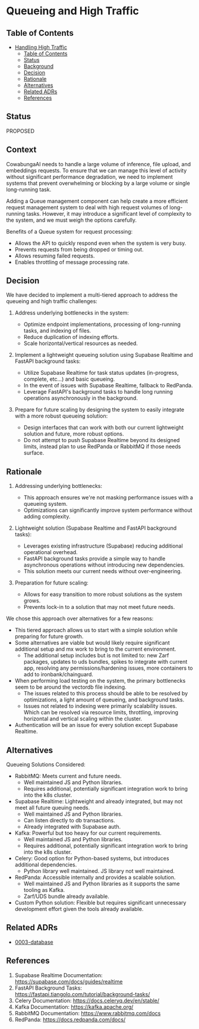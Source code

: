 # Queueing and High Traffic

## Table of Contents

- [Handling High Traffic](#Queueing-and-High-Traffic)
  - [Table of Contents](#table-of-contents)
  - [Status](#status)
  - [Background](#background)
  - [Decision](#decision)
  - [Rationale](#rationale)
  - [Alternatives](#alternatives)
  - [Related ADRs](#related-adrs)
  - [References](#references)

## Status

PROPOSED

## Context

CowabungaAI needs to handle a large volume of inference, file upload, and embeddings requests. To ensure that we can manage this level of activity without significant performance degradation, we need to implement systems that prevent overwhelming or blocking by a large volume or single long-running task.

Adding a Queue management component can help create a more efficient request management system to deal with high request volumes of long-running tasks. However, it may introduce a significant level of complexity to the system, and we must weigh the options carefully.

Benefits of a Queue system for request processing:
- Allows the API to quickly respond even when the system is very busy.
- Prevents requests from being dropped or timing out.
- Allows resuming failed requests.
- Enables throttling of message processing rate.

## Decision

We have decided to implement a multi-tiered approach to address the queueing and high traffic challenges:

1. Address underlying bottlenecks in the system:
   - Optimize endpoint implementations, processing of long-running tasks, and indexing of files.
   - Reduce duplication of indexing efforts.
   - Scale horizontal/vertical resources as needed.

2. Implement a lightweight queueing solution using Supabase Realtime and FastAPI background tasks:
   - Utilize Supabase Realtime for task status updates (in-progress, complete, etc...) and basic queueing.
    - In the event of issues with Supabase Realtime, fallback to RedPanda.
   - Leverage FastAPI's background tasks to handle long running operations asynchronously in the background.

3. Prepare for future scaling by designing the system to easily integrate with a more robust queueing solution:
   - Design interfaces that can work with both our current lightweight solution and future, more robust options.
   - Do not attempt to push Supabase Realtime beyond its designed limits, instead plan to use RedPanda or RabbitMQ if those needs surface.

## Rationale
1. Addressing underlying bottlenecks:
   - This approach ensures we're not masking performance issues with a queueing system.
   - Optimizations can significantly improve system performance without adding complexity.

2. Lightweight solution (Supabase Realtime and FastAPI background tasks):
   - Leverages existing infrastructure (Supabase) reducing additional operational overhead.
   - FastAPI background tasks provide a simple way to handle asynchronous operations without introducing new dependencies.
   - This solution meets our current needs without over-engineering.

3. Preparation for future scaling:
   - Allows for easy transition to more robust solutions as the system grows.
   - Prevents lock-in to a solution that may not meet future needs.

We chose this approach over alternatives for a few reasons:
- This tiered approach allows us to start with a simple solution while preparing for future growth.
- Some alternatives are viable but would likely require significant additional setup and mx work to bring to the current environment.
  - The additional setup includes but is not limited to: new Zarf packages, updates to uds bundles, spikes to integrate with current app, resolving any permissions/hardening issues, more containers to add to ironbank/chainguard.
- When performing load testing on the system, the primary bottlenecks seem to be around the vectordb file indexing.
  - The issues related to this process should be able to be resolved by optimizations, a light amount of queueing, and background tasks.
  - Issues not related to indexing were primarily scalability issues. Which can be resolved via resource limits, throttling, improving horizontal and vertical scaling within the cluster.
- Authentication will be an issue for every solution except Supabase Realtime.

## Alternatives
Queueing Solutions Considered:
* RabbitMQ: Meets current and future needs.
  * Well maintained JS and Python libraries.
  * Requires additional, potentially significant integration work to bring into the k8s cluster.
* Supabase Realtime: Lightweight and already integrated, but may not meet all future queuing needs.
  * Well maintained JS and Python libraries.
  * Can listen directly to db transactions.
  * Already integrated with Supabase auth.
* Kafka: Powerful but too heavy for our current requirements.
  * Well maintained JS and Python libraries.
  * Requires additional, potentially significant integration work to bring into the k8s cluster.
* Celery: Good option for Python-based systems, but introduces additional dependencies.
  * Python library well maintained. JS library not well maintained.
* RedPanda: Accessible internally and provides a scalable solution.
  * Well maintained JS and Python libraries as it supports the same tooling as Kafka.
  * Zarf/UDS bundle already available.
* Custom Python solution: Flexible but requires significant unnecessary development effort given the tools already available.

## Related ADRs
* [0003-database](0003-database.md)

## References
1. Supabase Realtime Documentation: https://supabase.com/docs/guides/realtime
2. FastAPI Background Tasks: https://fastapi.tiangolo.com/tutorial/background-tasks/
3. Celery Documentation: https://docs.celeryq.dev/en/stable/
4. Kafka Documentation: https://kafka.apache.org/
5. RabbitMQ Documentation: https://www.rabbitmq.com/docs
6. RedPanda: https://docs.redpanda.com/docs/
